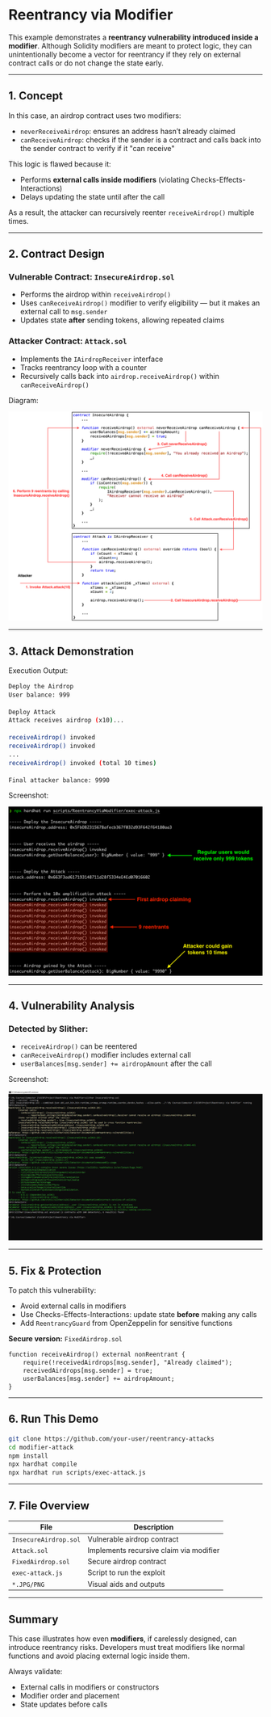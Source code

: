 # Reentrancy via Modifier

This example demonstrates a **reentrancy vulnerability introduced inside a modifier**. Although Solidity modifiers are meant to protect logic, they can unintentionally become a vector for reentrancy if they rely on external contract calls or do not change the state early.

---

## 1. Concept

In this case, an airdrop contract uses two modifiers:
- `neverReceiveAirdrop`: ensures an address hasn’t already claimed
- `canReceiveAirdrop`: checks if the sender is a contract and calls back into the sender contract to verify if it "can receive"

This logic is flawed because it:
- Performs **external calls inside modifiers** (violating Checks-Effects-Interactions)
- Delays updating the state until after the call

As a result, the attacker can recursively reenter `receiveAirdrop()` multiple times.

---

## 2. Contract Design

### Vulnerable Contract: `InsecureAirdrop.sol`
- Performs the airdrop within `receiveAirdrop()`
- Uses `canReceiveAirdrop()` modifier to verify eligibility — but it makes an external call to `msg.sender`
- Updates state **after** sending tokens, allowing repeated claims

### Attacker Contract: `Attack.sol`
- Implements the `IAirdropReceiver` interface
- Tracks reentrancy loop with a counter
- Recursively calls back into `airdrop.receiveAirdrop()` within `canReceiveAirdrop()`

Diagram:

![Modifier Reentrancy Flow](Reentrancy%20via%20Modifier%20digram.png)

---

## 3. Attack Demonstration

Execution Output:

```bash
Deploy the Airdrop
User balance: 999

Deploy Attack
Attack receives airdrop (x10)...

receiveAirdrop() invoked
receiveAirdrop() invoked
...
receiveAirdrop() invoked (total 10 times)

Final attacker balance: 9990
```

Screenshot:

![Output](attack-output.png)

---

## 4. Vulnerability Analysis

### Detected by Slither:

- `receiveAirdrop()` can be reentered
- `canReceiveAirdrop()` modifier includes external call
- `userBalances[msg.sender] += airdropAmount` after the call

Screenshot:

![Slither Results](Analyz.JPG)

---

## 5. Fix & Protection

To patch this vulnerability:
- Avoid external calls in modifiers
- Use Checks-Effects-Interactions: update state **before** making any calls
- Add `ReentrancyGuard` from OpenZeppelin for sensitive functions

**Secure version:** `FixedAirdrop.sol`

```solidity
function receiveAirdrop() external nonReentrant {
    require(!receivedAirdrops[msg.sender], "Already claimed");
    receivedAirdrops[msg.sender] = true;
    userBalances[msg.sender] += airdropAmount;
}
```

---

## 6. Run This Demo

```bash
git clone https://github.com/your-user/reentrancy-attacks
cd modifier-attack
npm install
npx hardhat compile
npx hardhat run scripts/exec-attack.js
```

---

## 7. File Overview

| File                   | Description                            |
|------------------------|----------------------------------------|
| `InsecureAirdrop.sol`  | Vulnerable airdrop contract            |
| `Attack.sol`           | Implements recursive claim via modifier|
| `FixedAirdrop.sol`     | Secure airdrop contract                |
| `exec-attack.js`       | Script to run the exploit              |
| `*.JPG/PNG`            | Visual aids and outputs                |

---

## Summary

This case illustrates how even **modifiers**, if carelessly designed, can introduce reentrancy risks. Developers must treat modifiers like normal functions and avoid placing external logic inside them.

Always validate:
- External calls in modifiers or constructors
- Modifier order and placement
- State updates before calls
